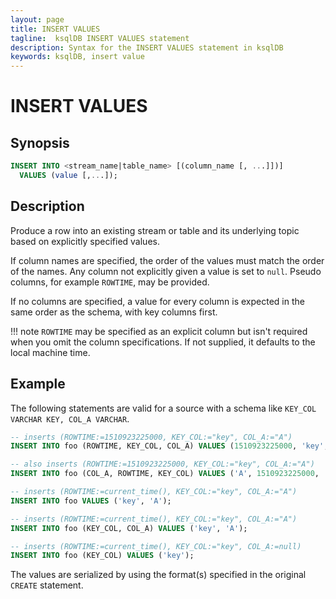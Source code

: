 ```yaml
---
layout: page
title: INSERT VALUES
tagline:  ksqlDB INSERT VALUES statement
description: Syntax for the INSERT VALUES statement in ksqlDB
keywords: ksqlDB, insert value
---
```


INSERT VALUES
=============

Synopsis
--------

```sql
INSERT INTO <stream_name|table_name> [(column_name [, ...]])]
  VALUES (value [,...]);
```

Description
-----------

Produce a row into an existing stream or table and its underlying topic
based on explicitly specified values.

If column names are specified, the order of the values must match the
order of the names. Any column not explicitly given a value is set to `null`.
Pseudo columns, for example `ROWTIME`, may be provided.

If no columns are specified, a value for every column is expected in the same
order as the schema, with key columns first.

!!! note
	`ROWTIME` may be specified as an explicit column but isn't required
   when you omit the column specifications. If not supplied, it defaults
   to the local machine time.

Example
-------

The following statements are valid for a source with a schema like
`KEY_COL VARCHAR KEY, COL_A VARCHAR`.

```sql
-- inserts (ROWTIME:=1510923225000, KEY_COL:="key", COL_A:="A")
INSERT INTO foo (ROWTIME, KEY_COL, COL_A) VALUES (1510923225000, 'key', 'A');

-- also inserts (ROWTIME:=1510923225000, KEY_COL:="key", COL_A:="A")
INSERT INTO foo (COL_A, ROWTIME, KEY_COL) VALUES ('A', 1510923225000, 'key');

-- inserts (ROWTIME:=current_time(), KEY_COL:="key", COL_A:="A")
INSERT INTO foo VALUES ('key', 'A');

-- inserts (ROWTIME:=current_time(), KEY_COL:="key", COL_A:="A")
INSERT INTO foo (KEY_COL, COL_A) VALUES ('key', 'A');

-- inserts (ROWTIME:=current_time(), KEY_COL:="key", COL_A:=null)
INSERT INTO foo (KEY_COL) VALUES ('key');
```

The values are serialized by using the format(s) specified in the original
`CREATE` statement.
